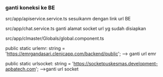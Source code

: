 ### ganti koneksi ke BE

src/app/apiservice.service.ts sesuikanm dengan link url BE

src/app/chat.service.ts
ganti alamat socket url yg sudah disiapkan

src/app/clmaster/Globals/global.component.ts


public static urlemr: string = 'https://emrgandasari.clenicapp.com/backend/public';    --> ganti url emr 

public static urlsocket: string = 'https://socketpuskesmas.development-apbatech.com'; -->ganti url socket



